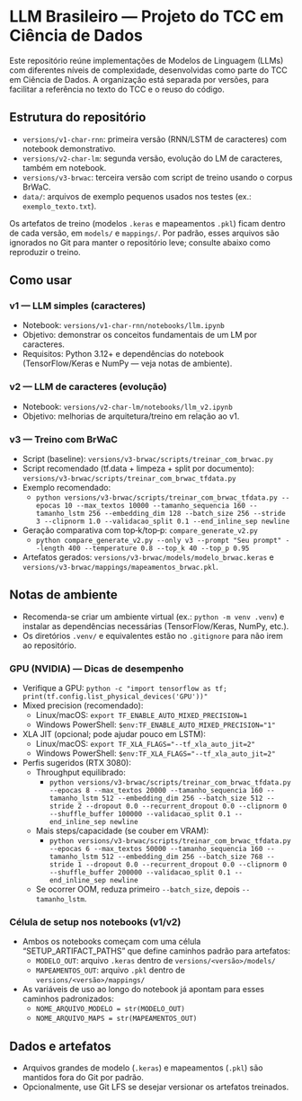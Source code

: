 # LLM Brasileiro — Projeto do TCC em Ciência de Dados

Este repositório reúne implementações de Modelos de Linguagem (LLMs) com diferentes níveis de complexidade, desenvolvidas como parte do TCC em Ciência de Dados. A organização está separada por versões, para facilitar a referência no texto do TCC e o reuso do código.

## Estrutura do repositório

- `versions/v1-char-rnn`: primeira versão (RNN/LSTM de caracteres) com notebook demonstrativo.
- `versions/v2-char-lm`: segunda versão, evolução do LM de caracteres, também em notebook.
- `versions/v3-brwac`: terceira versão com script de treino usando o corpus BrWaC.
- `data/`: arquivos de exemplo pequenos usados nos testes (ex.: `exemplo_texto.txt`).

Os artefatos de treino (modelos `.keras` e mapeamentos `.pkl`) ficam dentro de cada versão, em `models/` e `mappings/`. Por padrão, esses arquivos são ignorados no Git para manter o repositório leve; consulte abaixo como reproduzir o treino.

## Como usar

### v1 — LLM simples (caracteres)
- Notebook: `versions/v1-char-rnn/notebooks/llm.ipynb`
- Objetivo: demonstrar os conceitos fundamentais de um LM por caracteres.
- Requisitos: Python 3.12+ e dependências do notebook (TensorFlow/Keras e NumPy — veja notas de ambiente).

### v2 — LLM de caracteres (evolução)
- Notebook: `versions/v2-char-lm/notebooks/llm_v2.ipynb`
- Objetivo: melhorias de arquitetura/treino em relação ao v1.

### v3 — Treino com BrWaC
- Script (baseline): `versions/v3-brwac/scripts/treinar_com_brwac.py`
- Script recomendado (tf.data + limpeza + split por documento): `versions/v3-brwac/scripts/treinar_com_brwac_tfdata.py`
- Exemplo recomendado:
  - `python versions/v3-brwac/scripts/treinar_com_brwac_tfdata.py --epocas 10 --max_textos 10000 --tamanho_sequencia 160 --tamanho_lstm 256 --embedding_dim 128 --batch_size 256 --stride 3 --clipnorm 1.0 --validacao_split 0.1 --end_inline_sep newline`
- Geração comparativa com top‑k/top‑p: `compare_generate_v2.py`
  - `python compare_generate_v2.py --only v3 --prompt "Seu prompt" --length 400 --temperature 0.8 --top_k 40 --top_p 0.95`
- Artefatos gerados: `versions/v3-brwac/models/modelo_brwac.keras` e `versions/v3-brwac/mappings/mapeamentos_brwac.pkl`.

## Notas de ambiente
- Recomenda-se criar um ambiente virtual (ex.: `python -m venv .venv`) e instalar as dependências necessárias (TensorFlow/Keras, NumPy, etc.).
- Os diretórios `.venv/` e equivalentes estão no `.gitignore` para não irem ao repositório.

### GPU (NVIDIA) — Dicas de desempenho
- Verifique a GPU: `python -c "import tensorflow as tf; print(tf.config.list_physical_devices('GPU'))"`
- Mixed precision (recomendado):
  - Linux/macOS: `export TF_ENABLE_AUTO_MIXED_PRECISION=1`
  - Windows PowerShell: `$env:TF_ENABLE_AUTO_MIXED_PRECISION="1"`
- XLA JIT (opcional; pode ajudar pouco em LSTM):
  - Linux/macOS: `export TF_XLA_FLAGS="--tf_xla_auto_jit=2"`
  - Windows PowerShell: `$env:TF_XLA_FLAGS="--tf_xla_auto_jit=2"`
- Perfis sugeridos (RTX 3080):
  - Throughput equilibrado:
    - `python versions/v3-brwac/scripts/treinar_com_brwac_tfdata.py --epocas 8 --max_textos 20000 --tamanho_sequencia 160 --tamanho_lstm 512 --embedding_dim 256 --batch_size 512 --stride 2 --dropout 0.0 --recurrent_dropout 0.0 --clipnorm 0 --shuffle_buffer 100000 --validacao_split 0.1 --end_inline_sep newline`
  - Mais steps/capacidade (se couber em VRAM):
    - `python versions/v3-brwac/scripts/treinar_com_brwac_tfdata.py --epocas 6 --max_textos 50000 --tamanho_sequencia 160 --tamanho_lstm 512 --embedding_dim 256 --batch_size 768 --stride 1 --dropout 0.0 --recurrent_dropout 0.0 --clipnorm 0 --shuffle_buffer 200000 --validacao_split 0.1 --end_inline_sep newline`
  - Se ocorrer OOM, reduza primeiro `--batch_size`, depois `--tamanho_lstm`.

### Célula de setup nos notebooks (v1/v2)
- Ambos os notebooks começam com uma célula “SETUP_ARTIFACT_PATHS” que define caminhos padrão para artefatos:
  - `MODELO_OUT`: arquivo `.keras` dentro de `versions/<versão>/models/`
  - `MAPEAMENTOS_OUT`: arquivo `.pkl` dentro de `versions/<versão>/mappings/`
- As variáveis de uso ao longo do notebook já apontam para esses caminhos padronizados:
  - `NOME_ARQUIVO_MODELO = str(MODELO_OUT)`
  - `NOME_ARQUIVO_MAPS = str(MAPEAMENTOS_OUT)`

## Dados e artefatos
- Arquivos grandes de modelo (`.keras`) e mapeamentos (`.pkl`) são mantidos fora do Git por padrão.
- Opcionalmente, use Git LFS se desejar versionar os artefatos treinados.
